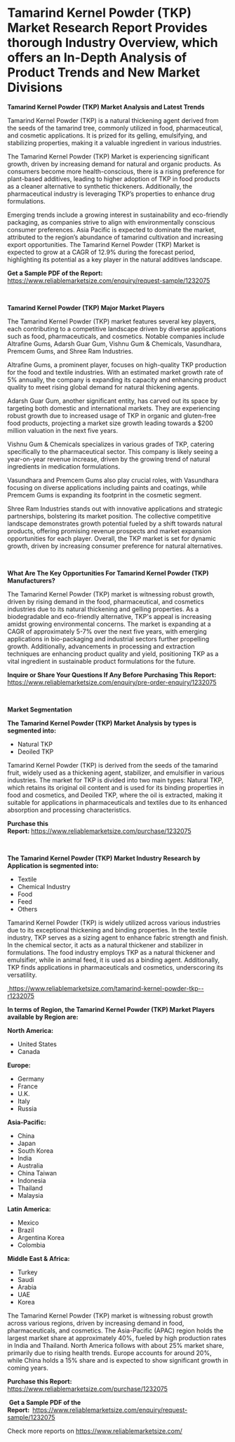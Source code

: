 <p><h1>Tamarind Kernel Powder (TKP) Market Research Report Provides thorough Industry Overview, which offers an In-Depth Analysis of Product Trends and New Market Divisions</h1></p><p><strong>Tamarind Kernel Powder (TKP) Market Analysis and Latest Trends</strong></p>
<p><p>Tamarind Kernel Powder (TKP) is a natural thickening agent derived from the seeds of the tamarind tree, commonly utilized in food, pharmaceutical, and cosmetic applications. It is prized for its gelling, emulsifying, and stabilizing properties, making it a valuable ingredient in various industries.</p><p>The Tamarind Kernel Powder (TKP) Market is experiencing significant growth, driven by increasing demand for natural and organic products. As consumers become more health-conscious, there is a rising preference for plant-based additives, leading to higher adoption of TKP in food products as a cleaner alternative to synthetic thickeners. Additionally, the pharmaceutical industry is leveraging TKP’s properties to enhance drug formulations.</p><p>Emerging trends include a growing interest in sustainability and eco-friendly packaging, as companies strive to align with environmentally conscious consumer preferences. Asia Pacific is expected to dominate the market, attributed to the region’s abundance of tamarind cultivation and increasing export opportunities. The Tamarind Kernel Powder (TKP) Market is expected to grow at a CAGR of 12.9% during the forecast period, highlighting its potential as a key player in the natural additives landscape.</p></p>
<p><strong>Get a Sample PDF of the Report:&nbsp;</strong> <a href="https://www.reliablemarketsize.com/enquiry/request-sample/1232075?utm_campaign=2461&utm_medium=2&utm_source=Github&utm_content=ia&utm_term=03042025&utm_id=tamarind-kernel-powder-tkp">https://www.reliablemarketsize.com/enquiry/request-sample/1232075</a></p>
<p>&nbsp;</p>
<p><strong>Tamarind Kernel Powder (TKP) Major Market Players</strong></p>
<p><p>The Tamarind Kernel Powder (TKP) market features several key players, each contributing to a competitive landscape driven by diverse applications such as food, pharmaceuticals, and cosmetics. Notable companies include Altrafine Gums, Adarsh Guar Gum, Vishnu Gum & Chemicals, Vasundhara, Premcem Gums, and Shree Ram Industries.</p><p>Altrafine Gums, a prominent player, focuses on high-quality TKP production for the food and textile industries. With an estimated market growth rate of 5% annually, the company is expanding its capacity and enhancing product quality to meet rising global demand for natural thickening agents.</p><p>Adarsh Guar Gum, another significant entity, has carved out its space by targeting both domestic and international markets. They are experiencing robust growth due to increased usage of TKP in organic and gluten-free food products, projecting a market size growth leading towards a $200 million valuation in the next five years.</p><p>Vishnu Gum & Chemicals specializes in various grades of TKP, catering specifically to the pharmaceutical sector. This company is likely seeing a year-on-year revenue increase, driven by the growing trend of natural ingredients in medication formulations.</p><p>Vasundhara and Premcem Gums also play crucial roles, with Vasundhara focusing on diverse applications including paints and coatings, while Premcem Gums is expanding its footprint in the cosmetic segment.</p><p>Shree Ram Industries stands out with innovative applications and strategic partnerships, bolstering its market position. The collective competitive landscape demonstrates growth potential fueled by a shift towards natural products, offering promising revenue prospects and market expansion opportunities for each player. Overall, the TKP market is set for dynamic growth, driven by increasing consumer preference for natural alternatives.</p></p>
<p>&nbsp;</p>
<p><strong>What Are The Key Opportunities For Tamarind Kernel Powder (TKP) Manufacturers?</strong></p>
<p><p>The Tamarind Kernel Powder (TKP) market is witnessing robust growth, driven by rising demand in the food, pharmaceutical, and cosmetics industries due to its natural thickening and gelling properties. As a biodegradable and eco-friendly alternative, TKP's appeal is increasing amidst growing environmental concerns. The market is expanding at a CAGR of approximately 5-7% over the next five years, with emerging applications in bio-packaging and industrial sectors further propelling growth. Additionally, advancements in processing and extraction techniques are enhancing product quality and yield, positioning TKP as a vital ingredient in sustainable product formulations for the future.</p></p>
<p><strong>Inquire or Share Your Questions If Any Before Purchasing This Report:</strong> <a href="https://www.reliablemarketsize.com/enquiry/pre-order-enquiry/1232075?utm_campaign=2461&utm_medium=2&utm_source=Github&utm_content=ia&utm_term=03042025&utm_id=tamarind-kernel-powder-tkp">https://www.reliablemarketsize.com/enquiry/pre-order-enquiry/1232075</a></p>
<p>&nbsp;</p>
<p><strong>Market Segmentation</strong></p>
<p><strong>The Tamarind Kernel Powder (TKP) Market Analysis by types is segmented into:</strong></p>
<p><ul><li>Natural TKP</li><li>Deoiled TKP</li></ul></p>
<p><p>Tamarind Kernel Powder (TKP) is derived from the seeds of the tamarind fruit, widely used as a thickening agent, stabilizer, and emulsifier in various industries. The market for TKP is divided into two main types: Natural TKP, which retains its original oil content and is used for its binding properties in food and cosmetics, and Deoiled TKP, where the oil is extracted, making it suitable for applications in pharmaceuticals and textiles due to its enhanced absorption and processing characteristics.</p></p>
<p><strong>Purchase this Report:&nbsp;</strong><a href="https://www.reliablemarketsize.com/purchase/1232075?utm_campaign=2461&utm_medium=2&utm_source=Github&utm_content=ia&utm_term=03042025&utm_id=tamarind-kernel-powder-tkp">https://www.reliablemarketsize.com/purchase/1232075</a></p>
<p>&nbsp;</p>
<p><strong>The Tamarind Kernel Powder (TKP) Market Industry Research by Application is segmented into:</strong></p>
<p><ul><li>Textile</li><li>Chemical Industry</li><li>Food</li><li>Feed</li><li>Others</li></ul></p>
<p><p>Tamarind Kernel Powder (TKP) is widely utilized across various industries due to its exceptional thickening and binding properties. In the textile industry, TKP serves as a sizing agent to enhance fabric strength and finish. In the chemical sector, it acts as a natural thickener and stabilizer in formulations. The food industry employs TKP as a natural thickener and emulsifier, while in animal feed, it is used as a binding agent. Additionally, TKP finds applications in pharmaceuticals and cosmetics, underscoring its versatility.</p></p>
<p><a href="https://www.reliablemarketsize.com/tamarind-kernel-powder-tkp--r1232075?utm_campaign=2461&utm_medium=2&utm_source=Github&utm_content=ia&utm_term=03042025&utm_id=tamarind-kernel-powder-tkp">&nbsp;https://www.reliablemarketsize.com/tamarind-kernel-powder-tkp--r1232075</a></p>
<p><strong>In terms of Region, the Tamarind Kernel Powder (TKP) Market Players available by Region are:</strong></p>
<p>
    <p> <strong> North America: </strong>
        <ul>
            <li>United States</li>
            <li>Canada</li>
        </ul>
        </p> 
    <p> <strong> Europe: </strong>
        <ul>
            <li>Germany</li>
            <li>France</li>
            <li>U.K.</li>
            <li>Italy</li>
            <li>Russia</li>
        </ul>
        </p> 
    <p> <strong> Asia-Pacific: </strong>
        <ul>
            <li>China</li>
            <li>Japan</li>
            <li>South Korea</li>
            <li>India</li>
            <li>Australia</li>
            <li>China Taiwan</li>
            <li>Indonesia</li>
            <li>Thailand</li>
            <li>Malaysia</li>
        </ul>
        </p> 
    <p> <strong> Latin America: </strong>
        <ul>
            <li>Mexico</li>
            <li>Brazil</li>
            <li>Argentina Korea</li>
            <li>Colombia</li>
        </ul>
        </p> 
    <p> <strong> Middle East & Africa: </strong>
        <ul>
            <li>Turkey</li>
            <li>Saudi</li>
            <li>Arabia</li>
            <li>UAE</li>
            <li>Korea</li>
        </ul>
    </p>
    </p>
<p><p>The Tamarind Kernel Powder (TKP) market is witnessing robust growth across various regions, driven by increasing demand in food, pharmaceuticals, and cosmetics. The Asia-Pacific (APAC) region holds the largest market share at approximately 40%, fueled by high production rates in India and Thailand. North America follows with about 25% market share, primarily due to rising health trends. Europe accounts for around 20%, while China holds a 15% share and is expected to show significant growth in coming years.</p></p>
<p><strong>Purchase this Report: </strong><a href="https://www.reliablemarketsize.com/purchase/1232075?utm_campaign=2461&utm_medium=2&utm_source=Github&utm_content=ia&utm_term=03042025&utm_id=tamarind-kernel-powder-tkp">https://www.reliablemarketsize.com/purchase/1232075</a></p>
<p>&nbsp;<strong>Get a Sample PDF of the Report:&nbsp;&nbsp;</strong><a href="https://www.reliablemarketsize.com/enquiry/request-sample/1232075?utm_campaign=2461&utm_medium=2&utm_source=Github&utm_content=ia&utm_term=03042025&utm_id=tamarind-kernel-powder-tkp">https://www.reliablemarketsize.com/enquiry/request-sample/1232075</a></p>
<p><strong></strong></p>
<p>Check more reports on <a href="https://www.reliablemarketsize.com/?utm_campaign=2461&utm_medium=2&utm_source=Github&utm_content=ia&utm_term=03042025&utm_id=tamarind-kernel-powder-tkp">https://www.reliablemarketsize.com/</a></p>